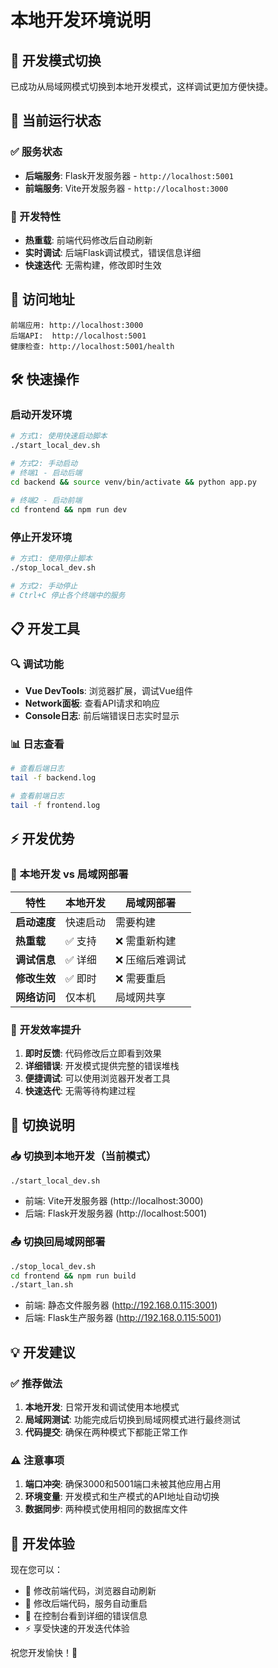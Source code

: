 # 本地开发环境说明

## 🎯 开发模式切换

已成功从局域网模式切换到本地开发模式，这样调试更加方便快捷。

## 🚀 当前运行状态

### ✅ 服务状态
- **后端服务**: Flask开发服务器 - `http://localhost:5001`
- **前端服务**: Vite开发服务器 - `http://localhost:3000`

### 🔧 开发特性
- **热重载**: 前端代码修改后自动刷新
- **实时调试**: 后端Flask调试模式，错误信息详细
- **快速迭代**: 无需构建，修改即时生效

## 📱 访问地址

```
前端应用: http://localhost:3000
后端API:  http://localhost:5001
健康检查: http://localhost:5001/health
```

## 🛠️ 快速操作

### 启动开发环境
```bash
# 方式1: 使用快速启动脚本
./start_local_dev.sh

# 方式2: 手动启动
# 终端1 - 启动后端
cd backend && source venv/bin/activate && python app.py

# 终端2 - 启动前端  
cd frontend && npm run dev
```

### 停止开发环境
```bash
# 方式1: 使用停止脚本
./stop_local_dev.sh

# 方式2: 手动停止
# Ctrl+C 停止各个终端中的服务
```

## 📋 开发工具

### 🔍 调试功能
- **Vue DevTools**: 浏览器扩展，调试Vue组件
- **Network面板**: 查看API请求和响应
- **Console日志**: 前后端错误日志实时显示

### 📊 日志查看
```bash
# 查看后端日志
tail -f backend.log

# 查看前端日志  
tail -f frontend.log
```

## ⚡ 开发优势

### 🎯 **本地开发 vs 局域网部署**

| 特性 | 本地开发 | 局域网部署 |
|------|----------|------------|
| **启动速度** | 快速启动 | 需要构建 |
| **热重载** | ✅ 支持 | ❌ 需重新构建 |
| **调试信息** | ✅ 详细 | ❌ 压缩后难调试 |
| **修改生效** | ✅ 即时 | ❌ 需要重启 |
| **网络访问** | 仅本机 | 局域网共享 |

### 🚀 **开发效率提升**
1. **即时反馈**: 代码修改后立即看到效果
2. **详细错误**: 开发模式提供完整的错误堆栈
3. **便捷调试**: 可以使用浏览器开发者工具
4. **快速迭代**: 无需等待构建过程

## 🔄 切换说明

### 📥 切换到本地开发（当前模式）
```bash
./start_local_dev.sh
```
- 前端: Vite开发服务器 (http://localhost:3000)
- 后端: Flask开发服务器 (http://localhost:5001)

### 📤 切换回局域网部署
```bash
./stop_local_dev.sh
cd frontend && npm run build
./start_lan.sh
```
- 前端: 静态文件服务器 (http://192.168.0.115:3001)
- 后端: Flask生产服务器 (http://192.168.0.115:5001)

## 💡 开发建议

### ✅ 推荐做法
1. **本地开发**: 日常开发和调试使用本地模式
2. **局域网测试**: 功能完成后切换到局域网模式进行最终测试
3. **代码提交**: 确保在两种模式下都能正常工作

### ⚠️ 注意事项
1. **端口冲突**: 确保3000和5001端口未被其他应用占用
2. **环境变量**: 开发模式和生产模式的API地址自动切换
3. **数据同步**: 两种模式使用相同的数据库文件

## 🎉 开发体验

现在您可以：
- 📝 修改前端代码，浏览器自动刷新
- 🔧 修改后端代码，服务自动重启
- 🐛 在控制台看到详细的错误信息
- ⚡ 享受快速的开发迭代体验

祝您开发愉快！🚀
